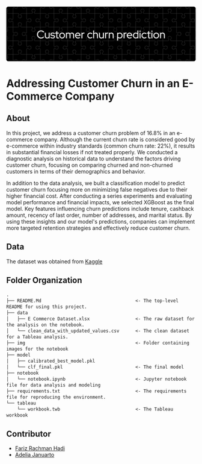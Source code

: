 ![header](header.png)
# Addressing Customer Churn in an E-Commerce Company

## About
In this project, we address a customer churn problem of 16.8% in an e-commerce company. Although the current churn rate is considered good by e-commerce within industry standards (common churn rate: 22%), it results in substantial financial losses if not treated properly. We conducted a diagnostic analysis on historical data to understand the factors driving customer churn, focusing on comparing churned and non-churned customers in terms of their demographics and behavior.

In addition to the data analysis, we built a classification model to predict customer churn focusing more on minimizing false negatives due to their higher financial cost. After conducting a series experiments and evaluating model performance and financial impacts, we selected XGBoost as the final model. Key features influencing churn predictions include tenure, cashback amount, recency of last order, number of addresses, and marital status. By using these insights and our model's predictions, companies can implement more targeted retention strategies and effectively reduce customer churn.

## Data
The dataset was obtained from [Kaggle](https://www.kaggle.com/datasets/ankitverma2010/ecommerce-customer-churn-analysis-and-prediction)

## Folder Organization
    .
    ├── README.Md                                   <- The top-level README for using this project.
    ├── data
    │   ├── E Commerce Dataset.xlsx                 <- The raw dataset for the analysis on the notebook.
    │   └── clean_data_with_updated_values.csv      <- The clean dataset for a Tableau analysis.
    ├── img                                         <- Folder containing images for the notebook
    ├── model
    │   ├── calibrated_best_model.pkl
    │   └── clf_final.pkl                           <- The final model
    ├── notebook
    │   └── notebook.ipynb                          <- Jupyter notebook file for data analysis and modeling
    ├── requirements.txt                            <- The requirements file for reproducing the environment.
    └── tableau
        └── workbook.twb                            <- The Tableau workbook

## Contributor
- [Fariz Rachman Hadi](https://github.com/FarizHadi)
- [Adelia Januarto](https://github.com/LingAdeu)